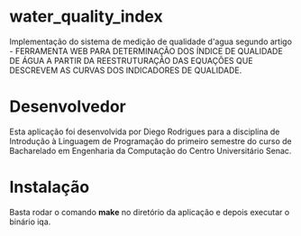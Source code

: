 # water_quality_index

Implementação do sistema de medição de qualidade d'agua segundo artigo - FERRAMENTA WEB PARA DETERMINAÇÃO DOS ÍNDICE DE QUALIDADE DE ÁGUA A PARTIR DA REESTRUTURAÇÃO DAS EQUAÇÕES QUE DESCREVEM AS CURVAS DOS INDICADORES DE QUALIDADE.

# Desenvolvedor

Esta aplicação foi desenvolvida por Diego Rodrigues para a disciplina de Introdução à Linguagem de Programação do primeiro semestre do curso de Bacharelado em Engenharia da Computação do Centro Universitário Senac.

# Instalação

Basta rodar o comando __make__ no diretório da aplicação e depois executar o binário iqa.
